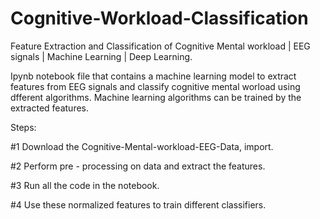 # Cognitive-Workload-Classification
Feature Extraction and Classification of Cognitive Mental workload | EEG signals | Machine Learning | Deep Learning.


Ipynb notebook file that contains a machine learning model to extract features from EEG signals and classify cognitive mental worload using dfferent algorithms.
Machine learning algorithms can be trained by the extracted features.

Steps:

#1  Download the Cognitive-Mental-workload-EEG-Data, import.

#2  Perform pre - processing on data and extract the features.

#3  Run all the code in the notebook.

#4  Use these normalized features to train different classifiers.
